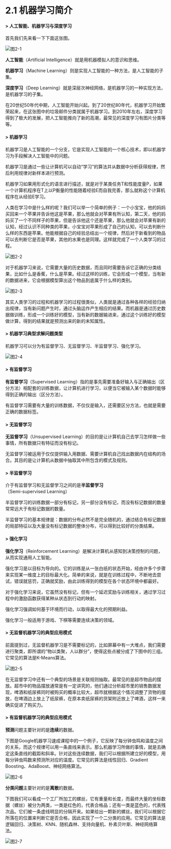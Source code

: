 # 2.1 机器学习简介

#### &gt; 人工智能、机器学习与深度学习

首先我们先来看一下下面这张图。

![&#x56FE;2-1](../../.gitbook/assets/image%20%2852%29.png)

**人工智能**（Artificial Intelligence）就是用机器模拟人的意识和思维。

**机器学习**（Machine Learning）则是实现人工智能的一种方法，是人工智能的子集。

**深度学习**（Deep Learning）就是深层次神经网络，是机器学习的一种实现方法，是机器学习的子集。

在20世纪50年代中期，人工智能开始兴起。到了20世纪80年代，机器学习开始繁荣起来，在这张图中的垃圾邮件分类就属于机器学习。到2010年左右，深度学习得到了极大的发展，把人工智能推向了新的高潮，最常见的深度学习有图片分类等等。



#### &gt; 机器学习

机器学习是人工智能的一个分支，它是实现人工智能的一个核心技术，即以机器学习为手段解决人工智能中的问题。

机器学习是通过一些让计算机可以自动“学习”的算法并从数据中分析获得规律，然后利用规律对新样本进行预测。

机器学习如果用形式化的语言进行描述，就是对于某类任务T和性能度量P，如果一个计算机程序在T上以P衡量的性能随着经验E而自我完善，那么就称这个计算机程序在从经验E学习。

人类在学习中是什么样的呢？我们可以举一个简单的例子：一个小宝宝，他的妈妈买回来一个苹果并告诉他这是苹果，那么他就会对苹果有所认知，第二天，他的妈妈买了一个不同样子的苹果，但是告诉他这个还是苹果，那么他就会对苹果有新的认知，经过认识不同种类的苹果，小宝宝对苹果形成了自己的认知，可以去判断什么样的东西是苹果。他能根据自己的经验总结出一个规律，然后对于新看到的物品可以去判断它是否是苹果，其他的水果也是同理。这样就完成了一个人类学习的过程。

![&#x56FE;2-2](../../.gitbook/assets/image%20%28195%29.png)

对于机器学习来说，它需要大量的历史数据，而且同时需要告诉它正确的分类结果，比如什么是香蕉，什么是苹果。经过这样的训练，它会形成一个模型，当有新的数据进来，它会根据模型算出这个物品到底属于什么样的类别。

![&#x56FE;2-3](../../.gitbook/assets/image%20%28131%29.png)

其实人类学习的过程和机器学习的过程很类似，人类就是通过各种各样的经验归纳出规律，当有新问题产生时，通过头脑运作产生相应的结果。而机器是通过历史数据做训练，形成一个训练好的模型，当有新的数据输进来，通过这个训练好的模型做计算，得到的结果就是预测出来的新的未知属性。



#### &gt; 机器学习典型求解问题类型

机器学习可以分为有监督学习、无监督学习、半监督学习、强化学习。

![&#x56FE;2-4](../../.gitbook/assets/image%20%2889%29.png)

#### 

#### &gt; 有监督学习

**有监督学习**（Supervised Learning）指的是事先需要准备好输入与正确输出（区分方法）相配套的训练数据，让计算机进行学习，以便当它被输入某个数据时能够得到正确的输出（区分方法）。

有监督学习需要有大量的训练数据，不仅仅是输入，还需要区分方法，也就是需要正确的数据标签。



#### &gt; 无监督学习

**无监督学习**（Unsupervised Learning）的目的是让计算机自己去学习怎样做一些事情，所有数据只有特征而没有标记。

无监督学习被运用于仅仅提供输入用数据、需要计算机自己找出数据内在结构的场合。其目的是让计算机从数据中抽取其中所包含的模式及规则。

#### 

#### &gt; 半监督学习

介于有监督学习和无监督学习之间的是**半监督学习**（Semi-supervised Learning）

半监督学习的训练数据一部分有标记，另一部分没有标记，而没有标记数据的数量常常远大于有标记数据的数量。

半监督学习的基本规律是：数据的分布必然不是完全随机的，通过结合有标记数据的局部特征以及大量没有标记数据的整体分布，可以得到比较好的分类结果。

#### 

#### &gt; 强化学习

**强化学习**（Reinforcement Learning）是解决计算机从感知到决策控制的问题，从而实现通用人工智能。

强化学习是以目标为导向的。它的训练是从一张白纸的状态开始，经由许多个步骤来实现某一维度上的目标最大化。简单的来说，就是在训练过程中，不断地去尝试，错误就惩罚，正确就奖励，由此训练得到的模型在各个状态环境中都最好。

对于强化学习来说，它虽然没有标记，但有一个延迟奖励与训练相关，通过学习过程中的激励函数获得某种从状态到行动的映射。

强化学习强调如何基于环境而行动，以取得最大化的预期利益。

强化学习一般适用于游戏、下棋等需要连续决策的领域。

#### 

#### &gt; 无监督机器学习的典型应用模式

前面提到过，无监督机器学习是不需要标记的，比如屏幕中有一大堆点，我们需要进行聚类，即所谓的“物以类聚，人以群分”，使得这些点被分成了下图中的三组。它常见的算法是K-Means算法。

![&#x56FE;2-5](../../.gitbook/assets/image%20%285%29.png)

在无监督学习中还有一个典型的场景是关联规则抽取。最常见的是超市物品的摆放。超市中的物品摆放通常是有一定讲究的，他们通过分析超市里的销售数据发现，啤酒和纸尿裤同时被购买的概率比较大，超市就根据这个情况调整了货物的摆放，在啤酒边上放上了纸尿裤，在原本卖纸尿裤的货架附近放上了啤酒，这样一来确实促进了购买力。



#### &gt; 有监督机器学习的典型应用模式

**预测**问题主要针对的是**连续**的数据。

下图是Google机器学习速成课程中的一个例子，它反映了每分钟虫鸣和温度之间的关系，而这个规律可以用一条直线来表示。那么机器学习所做的事情，就是去确定这条直线的截距和斜率。针对这些连续数据，我们可以根据所建立好的模型，用每分钟虫鸣数来预测所对应的温度。它常见的算法是线性回归、Gradient Boosting、AdaBoost、神经网络算法。

![&#x56FE;2-6](../../.gitbook/assets/image%20%2853%29.png)

**分类问题**主要针对的是**离散**的数据。

下图我们可以看成一个工厂所加工的螺丝，它有重量和长度，而最终大量的坐标数据（螺丝）被分为两类，一类是红色的，代表合格品；还有一类是蓝色的，代表残次品。它们被一条虚线明显的分隔开来。如果给出一颗新的螺丝，我们可以根据它所落在的位置来判断它是否合格，因此实现了一个二分类的应用。它常见的算法是逻辑回归、决策树、KNN、随机森林、支持向量机、朴素贝叶斯、神经网络算法。

![&#x56FE;2-7](../../.gitbook/assets/image%20%28121%29.png)


